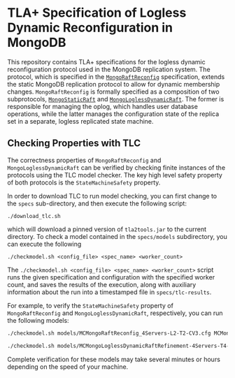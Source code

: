 
# TLA+ Specification of Logless Dynamic Reconfiguration in MongoDB

This repository contains TLA+ specifications for the logless dynamic reconfiguration protocol used in the MongoDB replication system. The protocol, which is specified in the [`MongoRaftReconfig`](specs/MongoRaftReconfig.tla) specification, extends the static MongoDB replication protocol to allow for dynamic membership changes. `MongoRaftReconfig` is formally specified as a composition of two subprotocols, [`MongoStaticRaft`](specs/MongoStaticRaft.tla) and [`MongoLoglessDynamicRaft`](specs/MongoLoglessDynamicRaft.tla). The former is responsible for managing the oplog, which handles user database operations, while the latter manages the configuration state of the replica set in a separate, logless replicated state machine.

## Checking Properties with TLC

The correctness properties of `MongoRaftReconfig` and `MongoLoglessDynamicRaft` can be verified by checking finite instances of the protocols using the TLC model checker. The key high level safety property of both protocols is the `StateMachineSafety` property.

In order to download TLC to run model checking, you can first change to the `specs` sub-directory, and then execute the following script:

```
./download_tlc.sh
```
which will download a pinned version of `tla2tools.jar` to the current directory. To check a model contained in the `specs/models` subdirectory, you can execute the following 
```
./checkmodel.sh <config_file> <spec_name> <worker_count>
```
The `./checkmodel.sh <config_file> <spec_name> <worker_count>` script runs the given specification and configuration with the specified worker count, and saves the results of the execution, along with auxiliary information about the run into a timestamped file in `specs/tlc-results`. 

For example, to verify the `StateMachineSafety` property of `MongoRaftReconfig` and `MongoLoglessDynamicRaft`, respectively, you can run the following models:

```bash
./checkmodel.sh models/MCMongoRaftReconfig_4Servers-L2-T2-CV3.cfg MCMongoRaftReconfig 1
```

```bash
./checkmodel.sh models/MCMongoLoglessDynamicRaftRefinement-4Servers-T4-CV4.cfg MCMongoLoglessDynamicRaftRefinement 1
```
Complete verification for these models may take several minutes or hours depending on the speed of your machine. 

 <!-- ## Checking Refinement

 You can also verify certain refinements with TLC, to provide additional confidence in the relationships between the protocols defined in this repository. One important refinement relationship is that `MongoRaftReconfig => MongoLoglessDynamicRaft`. This can be verified by running the following model:

 ```

 ``` -->





